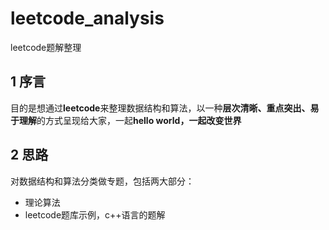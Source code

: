 # leetcode_analysis
leetcode题解整理
## 1 序言
目的是想通过**leetcode**来整理数据结构和算法，以一种**层次清晰、重点突出、易于理解**的方式呈现给大家，一起**hello world，一起改变世界**
## 2 思路
对数据结构和算法分类做专题，包括两大部分：
+ 理论算法
+ leetcode题库示例，c++语言的题解
